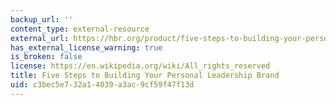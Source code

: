 ```yaml
---
backup_url: ''
content_type: external-resource
external_url: https://hbr.org/product/five-steps-to-building-your-personal-leadership-brand/U0712A-PDF-ENG
has_external_license_warning: true
is_broken: false
license: https://en.wikipedia.org/wiki/All_rights_reserved
title: Five Steps to Building Your Personal Leadership Brand
uid: c3bec5e7-32a1-4039-a3ac-9cf59f47f13d
---
```

